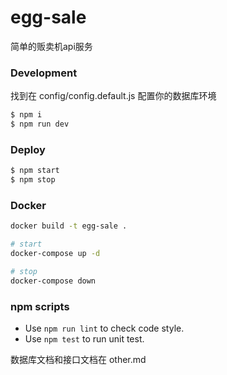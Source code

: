 # egg-sale

简单的贩卖机api服务

### Development

找到在 config/config.default.js 配置你的数据库环境

```bash
$ npm i
$ npm run dev
```

### Deploy

```bash
$ npm start
$ npm stop
```

### Docker

```bash
docker build -t egg-sale .

# start
docker-compose up -d

# stop
docker-compose down
```

### npm scripts

- Use `npm run lint` to check code style.
- Use `npm test` to run unit test.

数据库文档和接口文档在 other.md